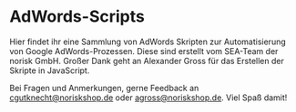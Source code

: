 # AdWords-Scripts
Hier findet ihr eine Sammlung von AdWords Skripten zur Automatisierung von Google AdWords-Prozessen. Diese sind erstellt vom SEA-Team der norisk GmbH. Großer Dank geht an Alexander Gross für das Erstellen der Skripte in JavaScript.

Bei Fragen und Anmerkungen, gerne Feedback an cgutknecht@noriskshop.de oder agross@noriskshop.de. 
Viel Spaß damit!
